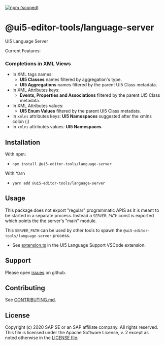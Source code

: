 [![npm (scoped)](https://img.shields.io/npm/v/@ui5-editor-tools/language-server.svg)](https://www.npmjs.com/package/@ui5-editor-tools/language-server)

# @ui5-editor-tools/language-server

UI5 Language Server

Current Features:

### Completions in XML Views

- In XML tags names:
  - **UI5 Classes** names filtered by aggregation's type.
  - **UI5 Aggregations** names filtered by the parent UI5 Class metadata.
- In XML Attributes keys:
  - **Events, Properties and Associations** filtered by the parent UI5 Class metadata.
- In XML Attributes values:
  - **UI5 Enum Values** filtered by the parent UI5 Class metadata.
- In `xmlns` attributes keys:
  **UI5 Namespaces** suggested after the xmlns colon (:)
- In `xmlns` attributes values:
  **UI5 Namespaces**

## Installation

With npm:

- `npm install @ui5-editor-tools/language-server`

With Yarn

- `yarn add @ui5-editor-tools/language-server`

## Usage

This package does not export "regular" programmatic APIS as it is meant to be started in a separate process.
Instead a `SERVER_PATH` const is exported which points the the server's "main" module.

This `SERVER_PATH` can be used by other tools to spawn the `@ui5-editor-tools/language-server` process.

- See [extension.ts](../vscode-ui5-language-support/src/extension.ts) in the UI5 Language Support VSCode extension.

## Support

Please open [issues](https://github.com/SAP/ui5-editor-tools/issues) on github.

## Contributing

See [CONTRIBUTING.md](./CONTRIBUTING.md).

## License

Copyright (c) 2020 SAP SE or an SAP affiliate company. All rights reserved.
This file is licensed under the Apache Software License, v. 2 except as noted otherwise in the [LICENSE file](../../LICENSE).
